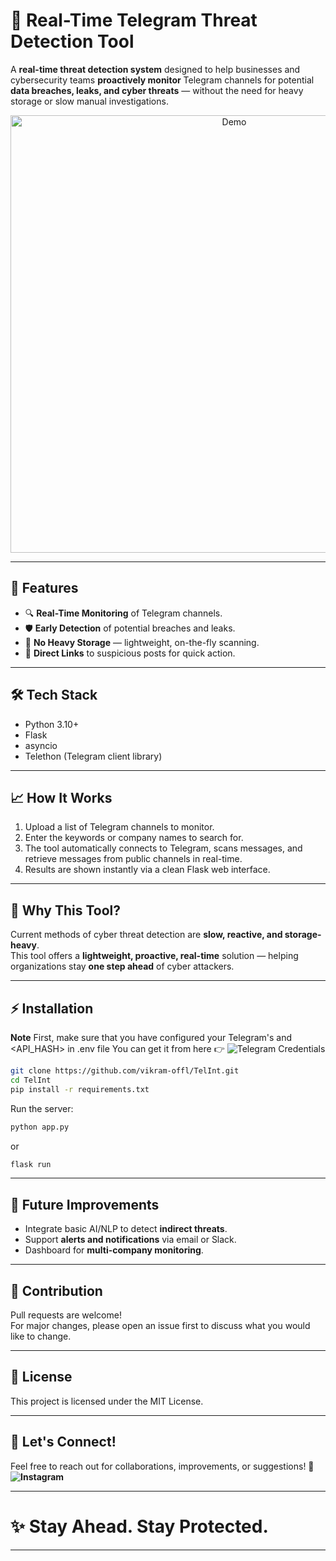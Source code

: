 # 🚨 Real-Time Telegram Threat Detection Tool

A **real-time threat detection system** designed to help businesses and cybersecurity teams **proactively monitor** Telegram channels for potential **data breaches, leaks, and cyber threats** — without the need for heavy storage or slow manual investigations.

<p align="center">
  <img src="https://github.com/vikram-offl/TelInt/blob/main/assets/Tellnt.gif" alt="Demo" width="700" />
</p>

---

## 🚀 Features
- 🔍 **Real-Time Monitoring** of Telegram channels.
- 🛡️ **Early Detection** of potential breaches and leaks.
- 📄 **No Heavy Storage** — lightweight, on-the-fly scanning.
- 🔗 **Direct Links** to suspicious posts for quick action.

---

## 🛠️ Tech Stack
- Python 3.10+
- Flask
- asyncio
- Telethon (Telegram client library)

---

## 📈 How It Works
1. Upload a list of Telegram channels to monitor.
2. Enter the keywords or company names to search for.
3. The tool automatically connects to Telegram, scans messages, and retrieve messages from public channels in real-time.
4. Results are shown instantly via a clean Flask web interface.

---

## 🎯 Why This Tool?
Current methods of cyber threat detection are **slow, reactive, and storage-heavy**.  
This tool offers a **lightweight, proactive, real-time** solution — helping organizations stay **one step ahead** of cyber attackers.

---

## ⚡ Installation

**Note**
First, make sure that you have configured your Telegram's <API-ID> and <API_HASH> in .env file
You can get it from here 👉 ![Telegram Credentials](https://core.telegram.org/api/obtaining_api_id)

```bash
git clone https://github.com/vikram-offl/TelInt.git
cd TelInt
pip install -r requirements.txt
```

Run the server:

```bash
python app.py
```
or
```bash
flask run
```

---

## 🧩 Future Improvements
- Integrate basic AI/NLP to detect **indirect threats**.
- Support **alerts and notifications** via email or Slack.
- Dashboard for **multi-company monitoring**.

---

## 🤝 Contribution
Pull requests are welcome!  
For major changes, please open an issue first to discuss what you would like to change.

---

## 📄 License
This project is licensed under the MIT License.

---

## 🔗 Let's Connect!
Feel free to reach out for collaborations, improvements, or suggestions! 🚀
**![Instagram](https://www.instagram.com/vikram_offl/)** 


---

# ✨ Stay Ahead. Stay Protected.

---

